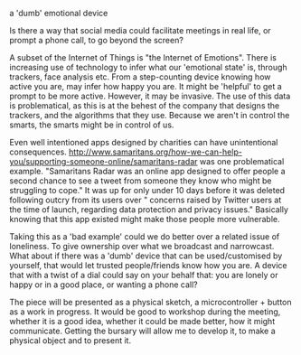 a 'dumb' emotional device

Is there a way that social media could facilitate meetings in real life, or prompt a phone call, to go beyond the screen?

A subset of the Internet of Things is "the Internet of Emotions". There is increasing use of technology to infer what our 'emotional state' is, through trackers, face analysis etc. From a step-counting device knowing how active you are, may infer how happy you are. It might be 'helpful' to get a prompt to be more active. However, it may be invasive. The use of this data is problematical, as this is at the behest of the company that designs the trackers, and the algorithms that they use. Because we aren't in control the smarts, the smarts might be in control of us.

Even well intentioned apps designed by charities can have unintentional consequences. http://www.samaritans.org/how-we-can-help-you/supporting-someone-online/samaritans-radar was one problematical example. "Samaritans Radar was an online app designed to offer people a second chance to see a tweet from someone they know who might be struggling to cope." It was up for only under 10 days before it was deleted following outcry from its users over " concerns raised by Twitter users at the time of launch, regarding data protection and privacy issues." Basically knowing that this app existed might make those people more vulnerable.

Taking this as a 'bad example' could we do better over a related issue of loneliness. To give ownership over what we broadcast and narrowcast. What about if there was a 'dumb' device that can be used/customised by yourself, that would let trusted people/friends know how you are. A device that with a twist of a dial could say on your behalf that: you are lonely or happy or in a good place, or wanting a phone call?

The piece will be presented as a physical sketch, a microcontroller + button as a work in progress. It would be good to workshop during the meeting, whether it is a good idea, whether it could be made better, how it might communicate. Getting the bursary will allow me to develop it, to make a physical object and to present it.
